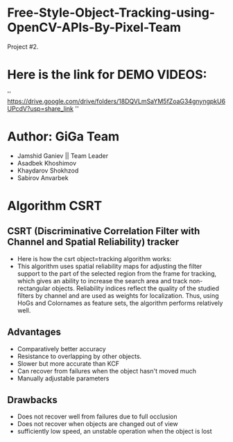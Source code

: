 # Free-Style-Object-Tracking-using-OpenCV-APIs-By-Pixel-Team
Project #2.
# Here is the link for DEMO VIDEOS:
''
https://drive.google.com/drive/folders/18DQVLmSaYM5fZoaG34gnyngpkU6UPcdV?usp=share_link
''
# Author: GiGa Team
- Jamshid Ganiev || Team Leader
- Asadbek Khoshimov
- Khaydarov Shokhzod
- Sabirov Anvarbek

# Algorithm CSRT
## CSRT (Discriminative Correlation Filter with Channel and Spatial Reliability) tracker
- Here is how the csrt object=tracking algorithm works:
- This algorithm uses spatial reliability maps for adjusting the filter support to the part of the selected region from the frame for tracking, which gives an ability to increase the search area and track non-rectangular objects. Reliability indices reflect the quality of the studied filters by channel and are used as weights for localization. Thus, using HoGs and Colornames as feature sets, the algorithm performs relatively well.

## Advantages
- Comparatively better accuracy
- Resistance to overlapping by other objects.
- Slower but more accurate than KCF
- Can recover from failures when the object hasn't moved much
- Manually adjustable parameters
## Drawbacks
- Does not recover well from failures due to full occlusion
- Does not recover when objects are changed out of view
- sufficiently low speed, an unstable operation when the object is lost

